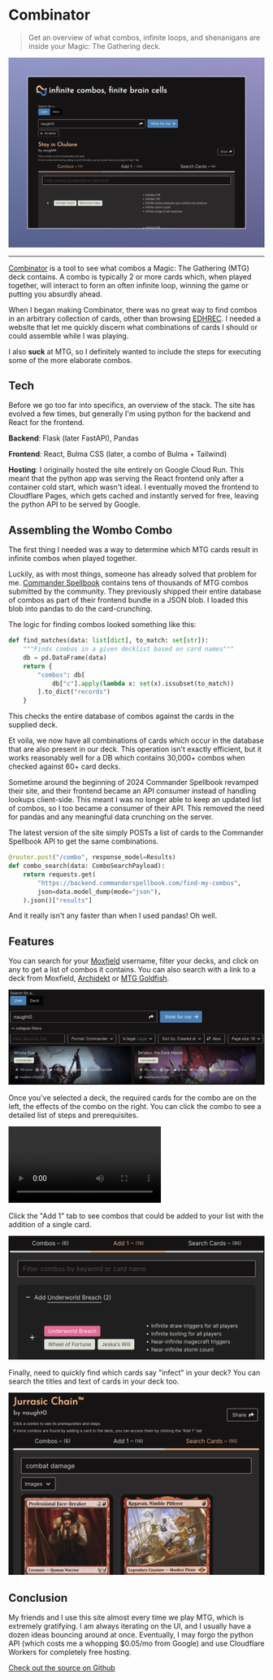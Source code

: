# Combinator

> Get an overview of what combos, infinite loops, and shenanigans are inside your Magic: The Gathering deck.

![](/combinator.jpeg)

---

[Combinator](https://mtgcombinator.com) is a tool to see what combos a Magic: The Gathering (MTG) deck contains. A combo is typically 2 or more cards which, when played together, will interact to form an often infinite loop, winning the game or putting you absurdly ahead.

When I began making Combinator, there was no great way to find combos in an arbitrary collection of cards, other than browsing [EDHREC](https://edhrec.com/). I needed a website that let me quickly discern what combinations of cards I should or could assemble while I was playing.

I also **suck** at MTG, so I definitely wanted to include the steps for executing some of the more elaborate combos.

## Tech

Before we go too far into specifics, an overview of the stack. The site has evolved a few times, but generally I'm using python for the backend and React for the frontend.

**Backend**: Flask (later FastAPI), Pandas

**Frontend**: React, Bulma CSS (later, a combo of Bulma + Tailwind)

**Hosting**: I originally hosted the site entirely on Google Cloud Run. This meant that the python app was serving the React frontend only after a container cold start, which wasn't ideal. I eventually moved the frontend to Cloudflare Pages, which gets cached and instantly served for free, leaving the python API to be served by Google.

## Assembling the Wombo Combo

The first thing I needed was a way to determine which MTG cards result in infinite combos when played together.

Luckily, as with most things, someone has already solved that problem for me. [Commander Spellbook](https://commanderspellbook.com/) contains tens of thousands of MTG combos submitted by the community. They previously shipped their entire database of combos as part of their frontend bundle in a JSON blob. I loaded this blob into pandas to do the card-crunching.

The logic for finding combos looked something like this:

```py
def find_matches(data: list[dict], to_match: set[str]):
    """Finds combos in a given decklist based on card names"""
    db = pd.DataFrame(data)
    return {
        "combos": db[
            db["c"].apply(lambda x: set(x).issubset(to_match))
        ].to_dict("records")
    }
```

This checks the entire database of combos against the cards in the supplied deck.

Et voila, we now have all combinations of cards which occur in the database that are also present in our deck. This operation isn't exactly efficient, but it works reasonably well for a DB which contains 30,000+ combos when checked against 60+ card decks.

Sometime around the beginning of 2024 Commander Spellbook revamped their site, and their frontend became an API consumer instead of handling lookups client-side. This meant I was no longer able to keep an updated list of combos, so I too became a consumer of their API. This removed the need for pandas and any meaningful data crunching on the server.

The latest version of the site simply POSTs a list of cards to the Commander Spellbook API to get the same combinations.

```py
@router.post("/combo", response_model=Results)
def combo_search(data: ComboSearchPayload):
    return requests.get(
        "https://backend.commanderspellbook.com/find-my-combos",
        json=data.model_dump(mode="json"),
    ).json()["results"]
```

And it really isn't any faster than when I used pandas! Oh well.

## Features

You can search for your [Moxfield](https://moxfield.com) username, filter your decks, and click on any to get a list of combos it contains. You can also search with a link to a deck from Moxfield, [Archidekt](https://archidekt.com) or [MTG Goldfish](https://www.mtggoldfish.com/).

![](/combinator-user-search.png)

Once you've selected a deck, the required cards for the combo are on the left, the effects of the combo on the right. You can click the combo to see a detailed list of steps and prerequisites.

<video controls>
  <source src="/combinator.mp4" type="video/mp4">
</video>

Click the "Add 1" tab to see combos that could be added to your list with the addition of a single card.

![](/combinator-add-one.png)

Finally, need to quickly find which cards say "infect" in your deck? You can search the titles and text of cards in your deck too.

![](/combinator-search.png)

## Conclusion

My friends and I use this site almost every time we play MTG, which is extremely gratifying. I am always iterating on the UI, and I usually have a dozen ideas bouncing around at once. Eventually, I may forgo the python API (which costs me a whopping $0.05/mo from Google) and use Cloudflare Workers for completely free hosting.

[Check out the source on Github](https://github.com/naught0/combinator)

